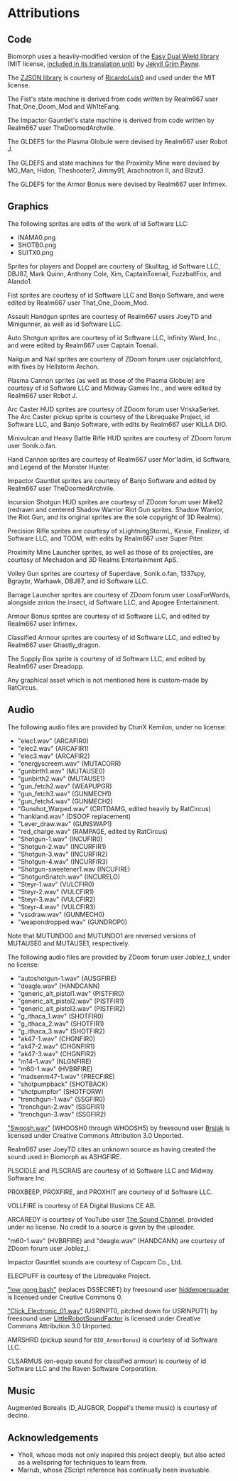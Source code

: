 # Attributions

## Code

Biomorph uses a heavily-modified version of the [Easy Dual Wield library](https://github.com/jekyllgrim/Easy-Dual-Wield) (MIT license, [included in its translation unit](/zscript/biomorph/weapons/base_dw.zs)) by [Jekyll Grim Payne](https://github.com/jekyllgrim).

The [ZJSON library](https://github.com/RicardoLuis0/ZJSON) is courtesy of [RicardoLuis0](https://github.com/RicardoLuis0) and used under the MIT license.

The Fist's state machine is derived from code written by Realm667 user That_One_Doom_Mod and Wh1teFang.

The Impactor Gauntlet's state machine is derived from code written by Realm667 user TheDoomedArchvile.

The GLDEFS for the Plasma Globule were devised by Realm667 user Robot J.

The GLDEFS and state machines for the Proximity Mine were devised by MG_Man, Hidon, Theshooter7, Jimmy91, Arachnotron II, and Blzut3.

The GLDEFS for the Armor Bonus were devised by Realm667 user Infirnex.

## Graphics

The following sprites are edits of the work of id Software LLC:
- INAMA0.png
- SHOTB0.png
- SUITX0.png

Sprites for players and Doppel are courtesy of Skulltag, id Software LLC, DBJ87, Mark Quinn, Anthony Cole, Xim, CaptainToenail, FuzzballFox, and Alando1.

Fist sprites are courtesy of id Software LLC and Banjo Software, and were edited by Realm667 user That_One_Doom_Mod.

Assault Handgun sprites are courtesy of Realm667 users JoeyTD and Minigunner, as well as id Software LLC.

Auto Shotgun sprites are courtesy of id Software LLC, Infinity Ward, Inc., and were edited by Realm667 user Captain Toenail. 

Nailgun and Nail sprites are courtesy of ZDoom forum user osjclatchford, with fixes by Hellstorm Archon.

Plasma Cannon sprites (as well as those of the Plasma Globule) are courtesy of id Software LLC and Midway Games Inc., and were edited by Realm667 user Robot J.

Arc Caster HUD sprites are courtesy of ZDoom forum user VriskaSerket.
The Arc Caster pickup sprite is courtesy of the Librequake Project, id Software LLC, and Banjo Software, with edits by Realm667 user KILLA DIO.

Minivulcan and Heavy Battle Rifle HUD sprites are courtesy of ZDoom forum user Sonik.o.fan.

Hand Cannon sprites are courtesy of Realm667 user Mor'ladim, id Software, and Legend of the Monster Hunter.

Impactor Gauntlet sprites are courtesy of Banjo Software and edited by Realm667 user TheDoomedArchvile.

Incursion Shotgun HUD sprites are courtesy of ZDoom forum user Mike12 (redrawn and centered Shadow Warrior Riot Gun sprites. Shadow Warrior, the Riot Gun, and its original sprites are the sole copyright of 3D Realms).

Precision Rifle sprites are courtesy of xLightningStormL, Kinsie, Finalizer, id Software LLC, and TODM, with edits by Realm667 user Super Piter.

Proximity Mine Launcher sprites, as well as those of its projectiles, are courtesy of Mechadon and 3D Realms Entertainment ApS.

Volley Gun sprites are courtesy of Superdave, Sonik.o.fan, 1337spy, Bgraybr, Warhawk, DBJ87, and id Software LLC.

Barrage Launcher sprites are courtesy of ZDoom forum user LossForWords, alongside zrrion the insect, id Software LLC, and Apogee Entertainment.

Armour Bonus sprites are courtesy of id Software LLC, and edited by Realm667 user Infirnex.

Classified Armour sprites are courtesy of id Software LLC, and edited by Realm667 user Ghastly_dragon.

The Supply Box sprite is courtesy of id Software LLC, and edited by Realm667 user Dreadopp. 

Any graphical asset which is not mentioned here is custom-made by RatCircus.

## Audio

The following audio files are provided by CturiX Kemilon, under no license:
- "elec1.wav" (ARCAFIR0)
- "elec2.wav" (ARCAFIR1)
- "elec3.wav" (ARCAFIR2)
- "energyscreem.wav" (MUTACORR)
- "gunbirth1.wav" (MUTAUSE0)
- "gunbirth2.wav" (MUTAUSE1)
- "gun_fetch2.wav" (WEAPUPGR)
- "gun_fetch3.wav" (GUNMECH1)
- "gun_fetch4.wav" (GUNMECH2)
- "Gunshot_Warped.wav" (CRITDAMG, edited heavily by RatCircus)
- "hankland.wav" (DSOOF replacement)
- "Lever_draw.wav" (GUNSWAP1)
- "red_charge.wav" (RAMPAGE, edited by RatCircus)
- "Shotgun-1.wav" (INCUFIR0)
- "Shotgun-2.wav" (INCURFIR1)
- "Shotgun-3.wav" (INCURFIR2)
- "Shotgun-4.wav" (INCURFIR3)
- "Shotgun-sweetener1.wav (INCUFIRE)
- "ShotgunSnatch.wav" (INCURELO)
- "Steyr-1.wav" (VULCFIR0)
- "Steyr-2.wav" (VULCFIR1)
- "Steyr-3.wav" (VULCFIR2)
- "Steyr-4.wav" (VULCFIR3)
- "vssdraw.wav" (GUNMECH0)
- "weapondropped.wav" (GUNDROP0)

Note that MUTUNDO0 and MUTUNDO1 are reversed versions of MUTAUSE0 and MUTAUSE1, respectively.

The following audio files are provided by ZDoom forum user Joblez_I, under no license:
- "autoshotgun-1.wav" (AUSGFIRE)
- "deagle.wav" (HANDCANN)
- "generic_alt_pistol1.wav" (PISTFIR0)
- "generic_alt_pistol2.wav" (PISTFIR1)
- "generic_alt_pistol3.wav" (PISTFIR2)
- "g_ithaca_1.wav" (SHOTFIR0)
- "g_ithaca_2.wav" (SHOTFIR1)
- "g_ithaca_3.wav" (SHOTFIR2)
- "ak47-1.wav" (CHGNFIR0)
- "ak47-2.wav" (CHGNFIR1)
- "ak47-3.wav" (CHGNFIR2)
- "m14-1.wav" (NLGNFIRE)
- "m60-1.wav" (HVBRFIRE)
- "madsenm47-1.wav" (PRECFIRE)
- "shotpumpback" (SHOTBACK)
- "shotpumpfor" (SHOTFORW)
- "trenchgun-1.wav" (SSGFIR0)
- "trenchgun-2.wav" (SSGFIR1)
- "trenchgun-3.wav" (SSGFIR2)

["Swoosh.wav"](https://freesound.org/people/Brsjak/sounds/482880/) (WHOOSH0 through WHOOSH5) by freesound user [Brsjak](https://freesound.org/people/Brsjak/) is licensed under Creative Commons Attribution 3.0 Unported.

Realm667 user JoeyTD cites an unknown source as having created the sound used in Biomorph as ASHGFIRE.

PLSCIDLE and PLSCRAIS are courtesy of id Software LLC and Midway Software Inc.

PROXBEEP, PROXFIRE, and PROXHIT are courtesy of id Software LLC. 

VOLLFIRE is courtesy of EA Digital Illusions CE AB.

ARCAREDY is courtesy of YouTube user [The Sound Channel](https://www.youtube.com/channel/UCB9HQvoKSfE1_06rUyNV6yg), provided under no license. No credit to a source is given by the uploader.

"m60-1.wav" (HVBRFIRE) and "deagle.wav" (HANDCANN) are courtesy of ZDoom forum user Joblez_I. 

Impactor Gauntlet sounds are courtesy of Capcom Co., Ltd.

ELECPUFF is courtesy of the Librequake Project.

["low gong bash"](https://freesound.org/people/hiddenpersuader/sounds/155460/) (replaces DSSECRET) by freesound user [hiddenpersuader](https://freesound.org/people/hiddenpersuader/) is licensed under Creative Commons 0.

["Click_Electronic_01.wav"](https://freesound.org/people/LittleRobotSoundFactory/sounds/288951/) (USRINPT0, pitched down for USRINPUT1) by freesound user [LittleRobotSoundFactor](https://freesound.org/people/LittleRobotSoundFactory/) is licensed under Creative Commons Attribution 3.0 Unported.

AMRSHRD (pickup sound for `BIO_ArmorBonus`) is courtesy of id Software LLC.

CLSARMUS (on-equip sound for classified armour) is courtesy of id Software LLC and the Raven Software Corporation.

## Music

Augmented Borealis (D_AUGBOR, Doppel's theme music) is courtesy of decino.

## Acknowledgements

- Yholl, whose mods not only inspired this project deeply, but also acted as a wellspring for techniques to learn from.
- Marrub, whose ZScript reference has continually been invaluable.

